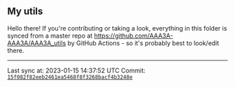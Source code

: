 ## My utils

Hello there! If you're contributing or taking a look, everything in this folder
is synced from a master repo at https://github.com/AAA3A-AAA3A/AAA3A_utils by GitHub Actions -
so it's probably best to look/edit there.

---

Last sync at: 2023-01-15 14:37:52 UTC
Commit: [`15f082f82eeb2461ea5468f8f3268bacf4b3248e`](https://github.com/AAA3A-AAA3A/AAA3A_utils/commit/15f082f82eeb2461ea5468f8f3268bacf4b3248e)
